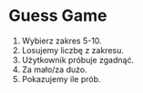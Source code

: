 # Guess Game
1. Wybierz zakres 5-10.
2. Losujemy liczbę z zakresu.
3. Użytkownik próbuje zgadnąć.
4. Za mało/za dużo.
5. Pokazujemy ile prób.